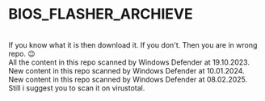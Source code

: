 # BIOS_FLASHER_ARCHIEVE

<br>If you know what it is then download it. If you don't. Then you are in wrong repo. 😉
<br>All the content in this repo scanned by Windows Defender at 19.10.2023.
<br>New content in this repo scanned by Windows Defender at 10.01.2024.
<br>New content in this repo scanned by Windows Defender at 08.02.2025.
<br>Still i suggest you to scan it on virustotal.
